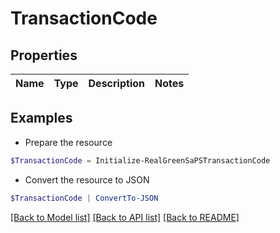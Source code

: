 # TransactionCode
## Properties

Name | Type | Description | Notes
------------ | ------------- | ------------- | -------------

## Examples

- Prepare the resource
```powershell
$TransactionCode = Initialize-RealGreenSaPSTransactionCode 
```

- Convert the resource to JSON
```powershell
$TransactionCode | ConvertTo-JSON
```

[[Back to Model list]](../README.md#documentation-for-models) [[Back to API list]](../README.md#documentation-for-api-endpoints) [[Back to README]](../README.md)

